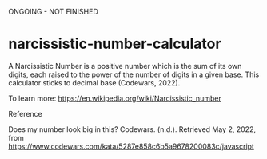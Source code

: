 ONGOING - NOT FINISHED

# narcissistic-number-calculator

A Narcissistic Number is a positive number which is the sum of its own digits, each raised to the power of the number of digits in a given base. This calculator sticks to decimal base (Codewars, 2022).

To learn more: https://en.wikipedia.org/wiki/Narcissistic_number

Reference

Does my number look big in this? Codewars. (n.d.). Retrieved May 2, 2022, from https://www.codewars.com/kata/5287e858c6b5a9678200083c/javascript

